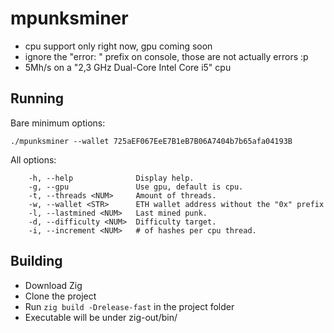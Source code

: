 # mpunksminer

- cpu support only right now, gpu coming soon
- ignore the "error: " prefix on console, those are not actually errors :p
- 5Mh/s on a "2,3 GHz Dual-Core Intel Core i5" cpu

## Running

Bare minimum options:

```
./mpunksminer --wallet 725aEF067EeE7B1eB7B06A7404b7b65afa04193B
```

All options:

```
	-h, --help            	Display help.
	-g, --gpu             	Use gpu, default is cpu.
	-t, --threads <NUM>   	Amount of threads.
	-w, --wallet <STR>    	ETH wallet address without the "0x" prefix
	-l, --lastmined <NUM> 	Last mined punk.
	-d, --difficulty <NUM>	Difficulty target.
	-i, --increment <NUM> 	# of hashes per cpu thread.
```


## Building
- Download Zig
- Clone the project
- Run `zig build -Drelease-fast` in the project folder
- Executable will be under zig-out/bin/
